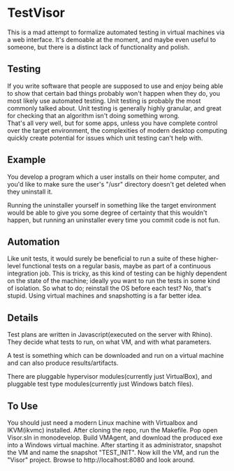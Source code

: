 
TestVisor
=========
This is a mad attempt to formalize automated testing in virtual machines via a web interface. 
It's demoable at the moment, and maybe even useful to someone, but there is a distinct lack of functionality
and polish.  

Testing
-------
If you write software that people are supposed to use
and enjoy being able to show that certain bad things probably won't happen when they do, you most likely
use automated testing.
Unit testing is probably the most commonly talked about. Unit testing is generally highly granular,
and great for checking that an algorithm isn't doing something wrong.  
That's all very well, but for some apps, unless you have complete control over the target environment,
the complexities of modern desktop computing quickly create potential for issues which unit testing can't help with.


Example
-------
You develop a program which a user installs on their home computer, and
you'd like to make sure the user's "/usr" directory doesn't get deleted when they uninstall it. 

Running the uninstaller yourself in something like the target environment
would be able to give you some degree of certainty that this wouldn't happen,
but running an uninstaller every time you commit code is not fun.


Automation
----------
Like unit tests, it would surely be beneficial to run a suite of these higher-level functional tests
on a regular basis, maybe as part of a continuous integration job. This is tricky, as this kind of testing can be
highly dependent on the state of the machine; ideally you want to run the tests in some kind of isolation. 
So what to do; reinstall the OS before each test? No, that's stupid. 
Using virtual machines and snapshotting is a far better idea.


Details
-------
Test plans are written in Javascript(executed on the server with Rhino).
They decide what tests to run, on what VM, and with what parameters. 

A test is something which can be downloaded and run on a virtual machine
and can also produce results/artifacts. 

There are pluggable hypervisor modules(currently just VirtualBox),
and pluggable test type modules(currently just Windows batch files). 


To Use
------
You should just need a modern Linux machine with Virtualbox and IKVM(ikvmc) installed. 
After cloning the repo, run the Makefile. 
Pop open Visor.sln in monodevelop.
Build VMAgent, and download the produced exe into a Windows virtual machine. 
After starting it as administrator, snapshot the VM and name the snapshot "TEST_INIT".
Now kill the VM, and run the "Visor" project. 
Browse to http://localhost:8080 and look around. 
